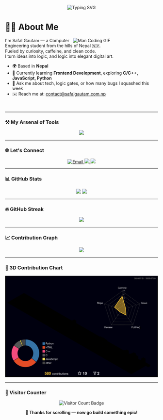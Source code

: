 <!-- Profile Banner -->
<p align="center">
  <img src="https://readme-typing-svg.demolab.com?font=Fira+Code&size=24&pause=1000&color=58A6FF&center=true&vCenter=true&width=435&lines=Hey!+I'm+Safal+Gautam+%F0%9F%91%8B;" alt="Typing SVG" />
</p>

<!-- About Me -->
# 👨‍💻 About Me

<img src="https://media.giphy.com/media/qgQUggAC3Pfv687qPC/giphy.gif" width="280" align="right" alt="Man Coding GIF" />

I'm Safal Gautam — a Computer Engineering student from the hills of Nepal 🇳🇵.  
Fueled by curiosity, caffeine, and clean code.  
I turn ideas into logic, and logic into elegant digital art.

- 🌍 Based in **Nepal**
- 🧠 Currently learning **Frontend Development**, exploring **C/C++, JavaScript, Python**
- 💬 Ask me about tech, logic gates, or how many bugs I squashed this week
- ✉️ Reach me at: [contact@safalgautam.com.np](mailto:contact@safalgautam.com.np)

<br clear="right"/>

---

### ⚒️ My Arsenal of Tools

<p align="center">
  <a href="https://skillicons.dev/icons?i=html,css,js,python,c,cpp,git,github,vscode,figma,linux">
    <img src="https://skillicons.dev/icons?i=html,css,js,python,c,cpp,git,github,vscode,figma,linux,ubuntu,arch" />
  </a>
</p>

---

### 🌐 Let's Connect

<p align="center">
  <a href="mailto:contact@safalgautam.com.np">
    <img src="https://skillicons.dev/icons?i=gmail" alt="Email" />
  </a>
  <a href="https://github.com/safal-gautamm">
    <img src="https://skillicons.dev/icons?i=github" />
  </a>
  <a href="https://www.linkedin.com/in/safal-gautamm/">
    <img src="https://skillicons.dev/icons?i=linkedin" />
  </a>
</p>

---

### 📊 GitHub Stats

<p align="center">
  <img src="https://github-readme-stats.vercel.app/api?username=safal-gautamm&show_icons=true&theme=algolia&count_private=true" height="180em"/>
  <img src="https://github-readme-stats.vercel.app/api/top-langs/?username=safal-gautamm&layout=compact&theme=algolia&langs_count=8" height="180em"/>
</p>

---

### 🔥 GitHub Streak

<p align="center">
  <img src="https://streak-stats.demolab.com?user=safal-gautamm&theme=algolia&hide_border=true" />
</p>

---

### 📈 Contribution Graph

<p align="center">
  <a href="https://github-readme-activity-graph.vercel.app/graph/?username=safal-gautamm&bg_color=1F222E&color=58A6FF&line=3ABEFF&point=FFFFFF&hide_border=true"  target="_blank">
    <img src="https://github-readme-activity-graph.vercel.app/graph/?username=safal-gautamm&bg_color=1F222E&color=58A6FF&line=3ABEFF&point=FFFFFF&hide_border=true"/>
  </a>
</p>

---

### 🧊 3D Contribution Chart

<p align="center">
  <img src="./profile-3d-contrib/profile-night-rainbow.svg" alt="3D Contribution Graph"/>
</p>

---

### 🧭 Visitor Counter

<p align="center">
  <img src="https://komarev.com/ghpvc/?username=safal-gautamm&style=flat-square&color=58a6ff" alt="Visitor Count Badge"/>
</p>

<p align="center"><b>🚀 Thanks for scrolling — now go build something epic!</b></p>

